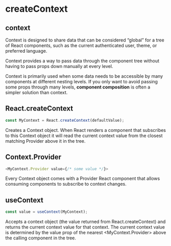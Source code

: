 # createContext

## context

Context is designed to share data that can be considered “global” for a tree of React components, such as the current authenticated user, theme, or preferred language.

Context provides a way to pass data through the component tree without having to pass props down manually at every level.

Context is primarily used when some data needs to be accessible by many components at different nesting levels. If you only want to avoid passing some props through many levels, **component composition** is often a simpler solution than context.

## React.createContext

```js
const MyContext = React.createContext(defaultValue);
```

Creates a Context object. When React renders a component that subscribes to this Context object it will read the current context value from the closest matching Provider above it in the tree.

## Context.Provider

```js
<MyContext.Provider value={/* some value */}>
```

Every Context object comes with a Provider React component that allows consuming components to subscribe to context changes.

## useContext

```js
const value = useContext(MyContext);
```

Accepts a context object (the value returned from React.createContext) and returns the current context value for that context. The current context value is determined by the value prop of the nearest <MyContext.Provider> above the calling component in the tree.
